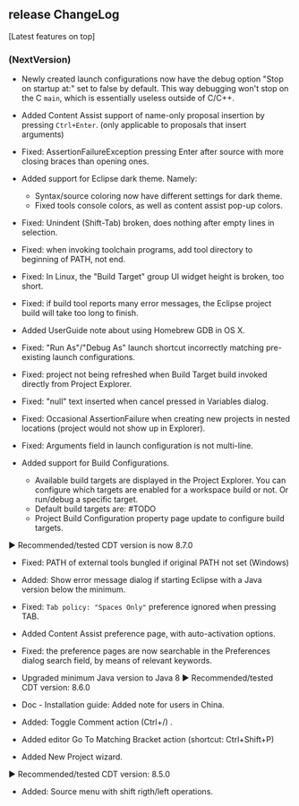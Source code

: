 ## release ChangeLog
[Latest features on top]

### (NextVersion)
 * Newly created launch configurations now have the debug option "Stop on startup at:" set to false by default. This way debugging won't stop on the C `main`, which is essentially useless outside of C/C++.
 * Added Content Assist support of name-only proposal insertion by pressing `Ctrl+Enter`. (only applicable to proposals that insert arguments)
 * Fixed: AssertionFailureException pressing Enter after source with more closing braces than opening ones.
 * Added support for Eclipse dark theme. Namely:  
   * Syntax/source coloring now have different settings for dark theme.
   * Fixed tools console colors, as well as content assist pop-up colors.   
 
 * Fixed: Unindent (Shift-Tab) broken, does nothing after empty lines in selection.
 
 * Fixed: when invoking toolchain programs, add tool directory to beginning of PATH, not end.
 * Fixed: In Linux, the "Build Target" group UI widget height is broken, too short.
 * Fixed: if build tool reports many error messages, the Eclipse project build will take too long to finish.
 * Added UserGuide note about using Homebrew GDB in OS X.
 * Fixed: "Run As"/"Debug As" launch shortcut incorrectly matching pre-existing launch configurations.
 * Fixed: project not being refreshed when Build Target build invoked directly from Project Explorer.
 * Fixed: "null" text inserted when cancel pressed in Variables dialog.
 * Fixed: Occasional AssertionFailure when creating new projects in nested locations (project would not show up in Explorer).
 * Fixed: Arguments field in launch configuration is not multi-line.
 * Added support for Build Configurations.
   * Available build targets are displayed in the Project Explorer. 
   You can configure which targets are enabled for a workspace build or not. Or run/debug a specific target.
   * Default build targets are: #TODO
   * Project Build Configuration property page update to configure build targets.
 
  ▶ Recommended/tested CDT version is now 8.7.0

 * Fixed: PATH of external tools bungled if original PATH not set (Windows) 

 * Added: Show error message dialog if starting Eclipse with a Java version below the minimum.
 * Fixed: `Tab policy: "Spaces Only"` preference ignored when pressing TAB.
 * Added Content Assist preference page, with auto-activation options.
 * Fixed: the preference pages are now searchable in the Preferences dialog search field, by means of relevant keywords.

 * Upgraded minimum Java version to Java 8
  ▶ Recommended/tested CDT version: 8.6.0
  
 * Doc - Installation guide: Added note for users in China.

 * Added: Toggle Comment action (Ctrl+/) .
 * Added editor Go To Matching Bracket action (shortcut: Ctrl+Shift+P)

 * Added New Project wizard.
 
  ▶ Recommended/tested CDT version: 8.5.0
  
 * Added: Source menu with shift rigth/left operations.

  